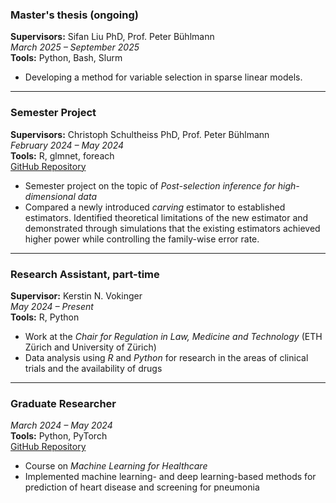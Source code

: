 ### **Master's thesis (ongoing)**  
**Supervisors:** Sifan Liu PhD, Prof. Peter Bühlmann  
*March 2025 – September 2025*  
**Tools:** Python, Bash, Slurm  
- Developing a method for variable selection in sparse linear models.

---


### **Semester Project**  
**Supervisors:** Christoph Schultheiss PhD, Prof. Peter Bühlmann  
*February 2024 – May 2024*  
**Tools:** R, glmnet, foreach  
<i class="bi bi-github"></i> <a href="https://github.com/PaulSchlossmacher/power-sim-carving">GitHub Repository</a> 
- Semester project on the topic of *Post-selection inference for high-dimensional data*  
- Compared a newly introduced *carving* estimator to established estimators. Identified theoretical limitations of the new estimator and demonstrated through simulations that the existing estimators achieved higher power while controlling the family-wise error rate.

---

### **Research Assistant, part-time**  
**Supervisor:** Kerstin N. Vokinger  
*May 2024 – Present*  
**Tools:** R, Python
- Work at the *Chair for Regulation in Law, Medicine and Technology* (ETH Zürich and University of Zürich)  
- Data analysis using *R* and *Python* for research in the areas of clinical trials and the availability of drugs

---


### **Graduate Researcher**  
*March 2024 – May 2024*  
**Tools:** Python, PyTorch  
<i class="bi bi-github"></i> <a href="https://github.com/PaulSchlossmacher/ML4Healthcare">GitHub Repository</a>  
- Course on *Machine Learning for Healthcare*  
- Implemented machine learning- and deep learning-based methods for prediction of heart disease and screening for pneumonia